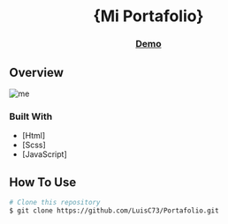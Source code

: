 
<h1 align="center">{Mi Portafolio}</h1>

<div align="center">
  <h3>
    <a href="https://{your-demo-link.your-domain}">
      Demo
    </a>
  </h3>
</div>

## Overview

![me](https://user-images.githubusercontent.com/80079884/178081932-5b4093f8-60ea-467f-ae86-69ee60a70006.jpg)

### Built With

<!-- This section should list any major frameworks that you built your project using. Here are a few examples.-->

- [Html]
- [Scss]
- [JavaScript]


## How To Use

```bash
# Clone this repository
$ git clone https://github.com/LuisC73/Portafolio.git

```

